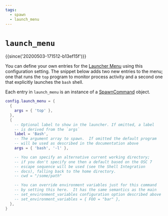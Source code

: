 ```yaml
---
tags:
  - spawn
  - launch_menu
---
```

# `launch_menu`

{{since('20200503-171512-b13ef15f')}}

You can define your own entries for the [Launcher Menu](../../lua/​config/​launch_menu.md)
using this configuration setting.  The snippet below adds two new entries to
the menu; one that runs the `top` program to monitor process activity and a
second one that explicitly launches the `bash` shell.

Each entry in `launch_menu` is an instance of a
[SpawnCommand](../SpawnCommand.md) object.

```lua
config.launch_menu = {
  {
    args = { 'top' },
  },
  {
    -- Optional label to show in the launcher. If omitted, a label
    -- is derived from the `args`
    label = 'Bash',
    -- The argument array to spawn.  If omitted the default program
    -- will be used as described in the documentation above
    args = { 'bash', '-l' },

    -- You can specify an alternative current working directory;
    -- if you don't specify one then a default based on the OSC 7
    -- escape sequence will be used (see the Shell Integration
    -- docs), falling back to the home directory.
    -- cwd = "/some/path"

    -- You can override environment variables just for this command
    -- by setting this here.  It has the same semantics as the main
    -- set_environment_variables configuration option described above
    -- set_environment_variables = { FOO = "bar" },
  },
}
```

